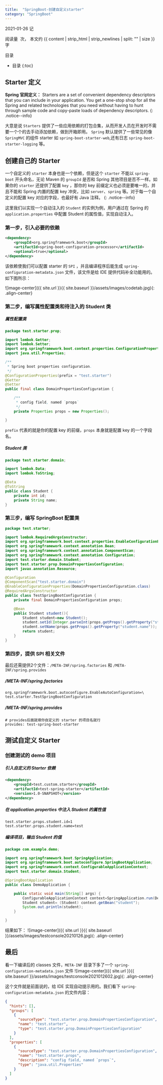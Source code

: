 ```yaml
---
title:  "SpringBoot-创建自定义starter"
category: "SpringBoot"
---
```


2021-01-26 记

<script async src="//busuanzi.ibruce.info/busuanzi/2.3/busuanzi.pure.mini.js">
</script>
<span id="busuanzi_container_page_pv">
  阅读量&nbsp;<span id="busuanzi_value_page_pv"></span>&nbsp;次，
</span>本文约 {{ content | strip_html | strip_newlines | split: "" | size }} 字

目录
* 目录
{:toc}

## Starter 定义

**Spring 官网定义：** Starters are a set of convenient dependency descriptors that you can include in your application. You get a one-stop shop for all the Spring and related technologies that you need without having to hunt through sample code and copy-paste loads of dependency descriptors. 
{: .notice--info}

大意是说 `Starters` 提供了一些应用依赖的打包合集，从而开发人员在开发时不需要一个个的去手动添加依赖，做到开箱即用。 `Spring` 默认提供了一些常见的像 `SpringMVC` 的组件 starter 如 `spring-boot-starter-web`,还有日志 `spring-boot-starter-logging` 等。

## 创建自己的 Starter

一个自定义的 `starter` 本身也是一个依赖，但是这个 `starter` 不能以 `spring-boot` 开头命名，无论 Maven 的 `groupId` 是否和 Spring 其他项目是否不一样。如果你的 `starter` 还提供了配置 `key` ，那你的 key 前缀定义也必须是要唯一的，并且不能和 Spring 内置的配置 key 冲突，比如 `server`、`spring` 等。对于每一个自定义的配置 key 对应的字段，也最好有 Java 注释。
{: .notice--info}

这里我们以实现一个自动注入的 `Student` 的实例为例，用户通过在 Spring 的 `application.properties` 中配置 Student 的属性值，实现自动注入。

### 第一步，引入必要的依赖

```xml
<dependency>
    <groupId>org.springframework.boot</groupId>
    <artifactId>spring-boot-configuration-processor</artifactId>
    <optional>true</optional>
</dependency>
```

该依赖使我们可以配置 starter 的 `SPI` ，并且编译程序后能生成 `spring-configuration-metadata.json` 文件，该文件是给 IDE 提供代码补全功能用的。如下图所示：

![image-center]({{ site.url }}{{ site.baseurl }}/assets/images/codetab.jpg){: .align-center}

### 第二步，编写属性配置类和待注入的 Student 类

##### 属性配置类
```java
package test.starter.prop;

import lombok.Getter;
import lombok.Setter;
import org.springframework.boot.context.properties.ConfigurationProperties;
import java.util.Properties;

/**
 * Spring boot properties configuration.
 */
@ConfigurationProperties(prefix = "test.starter")
@Getter
@Setter
public final class DomainPropertiesConfiguration {

    /**
     * config field, named `props`
     */
    private Properties props = new Properties();

}
```

`prefix` 代表的就是你的配置 key 的前缀，`props` 本身就是配置 key 的一个字段名。

##### Student 类

```java
package test.starter.domain;

import lombok.Data;
import lombok.ToString;

@Data
@ToString
public class Student {
    private int id;
    private String name;
}
```

### 第三步，编写 SpringBoot 配置类

```java
package test.starter;

import lombok.RequiredArgsConstructor;
import org.springframework.boot.context.properties.EnableConfigurationProperties;
import org.springframework.context.annotation.Bean;
import org.springframework.context.annotation.ComponentScan;
import org.springframework.context.annotation.Configuration;
import test.starter.domain.Student;
import test.starter.prop.DomainPropertiesConfiguration;
import javax.annotation.Resource;

@Configuration
@ComponentScan("test.starter.domain")
@EnableConfigurationProperties(DomainPropertiesConfiguration.class)
@RequiredArgsConstructor
public class TestSpringBootConfiguration {
    private final DomainPropertiesConfiguration props;

    @Bean
    public Student student(){
        Student student=new Student();
        student.setId(Integer.parseInt(props.getProps().getProperty("student.id")));
        student.setName(props.getProps().getProperty("student.name"));
        return student;
    }
}
```

### 第四步，提供 SPI 相关文件

最后还需提供2个文件：`/META-INF/spring.factories` 和 `/META-INF/spring.provides`

##### /META-INF/spring.factories
```properties
org.springframework.boot.autoconfigure.EnableAutoConfiguration=\
test.starter.TestSpringBootConfiguration
```

##### /META-INF/spring.provides
```properties
# provides后面就填你自定义的 starter 的项目名就行
provides: test-spring-boot-starter
```

## 测试自定义 Starter

### 创建测试的 demo 项目

##### 引入自定义的 Starter 依赖

```xml
<dependency>
    <groupId>test.custom.starter</groupId>
    <artifactId>test-spring-starter</artifactId>
    <version>1.0-SNAPSHOT</version>
</dependency>
```

##### 在 application.properties 中注入 Student 的属性值

```properties
test.starter.props.student.id=1
test.starter.props.student.name=test
```

##### 编译项目，输出 Student 的值

```java
package com.example.demo;

import org.springframework.boot.SpringApplication;
import org.springframework.boot.autoconfigure.SpringBootApplication;
import org.springframework.context.ConfigurableApplicationContext;
import test.starter.domain.Student;

@SpringBootApplication
public class DemoApplication {

    public static void main(String[] args) {
        ConfigurableApplicationContext context=SpringApplication.run(DemoApplication.class, args);
        Student student= (Student) context.getBean("student");
        System.out.println(student);
    }

}
```

结果如下：
![image-center]({{ site.url }}{{ site.baseurl }}/assets/images/testconsole20210126.jpg){: .align-center}

## 最后

看一下编译后的 classes 文件，`META-INF` 目录下多了一个 `spring-configuration-metadata.json` 文件
![image-center]({{ site.url }}{{ site.baseurl }}/assets/images/testconsole2021012602.jpg){: .align-center}

这个文件就是前面说的，给 IDE 实现自动提示用的。我们看下 `spring-configuration-metadata.json` 的文件内容：

```json
{
  "hints": [],
  "groups": [
    {
      "sourceType": "test.starter.prop.DomainPropertiesConfiguration",
      "name": "test.starter",
      "type": "test.starter.prop.DomainPropertiesConfiguration"
    }
  ],
  "properties": [
    {
      "sourceType": "test.starter.prop.DomainPropertiesConfiguration",
      "name": "test.starter.props",
      "description": "config field, named `props`",
      "type": "java.util.Properties"
    }
  ]
}
```

